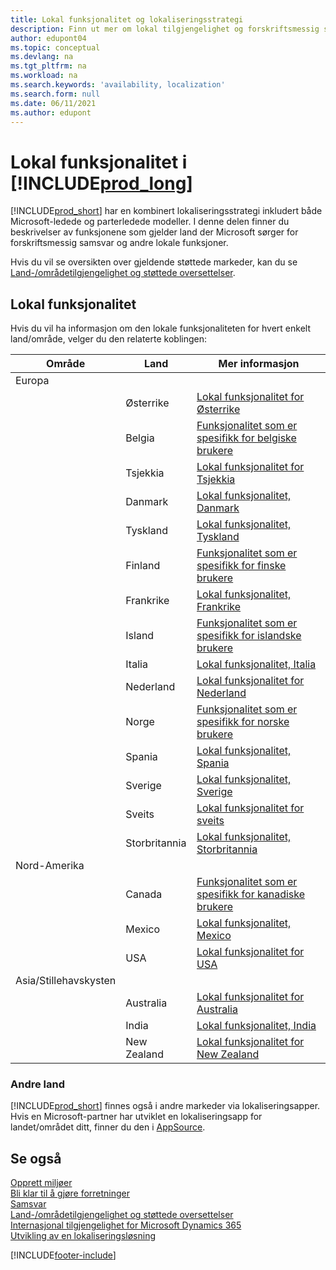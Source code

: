 ```yaml
---
title: Lokal funksjonalitet og lokaliseringsstrategi
description: Finn ut mer om lokal tilgjengelighet og forskriftsmessig samsvar i Business Central for landene der Microsoft tilbyr den lokale funksjonaliteten.
author: edupont04
ms.topic: conceptual
ms.devlang: na
ms.tgt_pltfrm: na
ms.workload: na
ms.search.keywords: 'availability, localization'
ms.search.form: null
ms.date: 06/11/2021
ms.author: edupont
---
```

# <a name="local-functionality-in-"></a>Lokal funksjonalitet i [!INCLUDE[prod_long](includes/prod_long.md)]

[!INCLUDE[prod_short](includes/prod_short.md)] har en kombinert lokaliseringsstrategi inkludert både Microsoft-ledede og parterledede modeller. I denne delen finner du beskrivelser av funksjonene som gjelder land der Microsoft sørger for forskriftsmessig samsvar og andre lokale funksjoner.  

Hvis du vil se oversikten over gjeldende støttede markeder, kan du se [Land-/områdetilgjengelighet og støttede oversettelser](/dynamics365/business-central/dev-itpro/compliance/apptest-countries-and-translations?toc=/dynamics365/business-central/toc.json).  

## <a name="local-functionality"></a>Lokal funksjonalitet

Hvis du vil ha informasjon om den lokale funksjonaliteten for hvert enkelt land/område, velger du den relaterte koblingen:

| Område | Land | Mer informasjon |
| --- | --- |--- |
| Europa |  | |
|        | Østerrike | [Lokal funksjonalitet for Østerrike](localfunctionality/austria/austria-local-functionality.md) |
|        | Belgia | [Funksjonalitet som er spesifikk for belgiske brukere](localfunctionality/belgium/belgium-local-functionality.md) |
|        | Tsjekkia | [Lokal funksjonalitet for Tsjekkia](localfunctionality/czech/czech-local-functionality.md) |
|        | Danmark | [Lokal funksjonalitet, Danmark](localfunctionality/denmark/denmark-local-functionality.md) |
|        | Tyskland | [Lokal funksjonalitet, Tyskland](localfunctionality/germany/germany-local-functionality.md) |
|        | Finland | [Funksjonalitet som er spesifikk for finske brukere](localfunctionality/finland/finland-local-functionality.md) |
|        | Frankrike | [Lokal funksjonalitet, Frankrike](localfunctionality/france/france-local-functionality.md) |
|        | Island | [Funksjonalitet som er spesifikk for islandske brukere](localfunctionality/iceland/iceland-local-functionality.md) |
|        | Italia | [Lokal funksjonalitet, Italia](localfunctionality/italy/italy-local-functionality.md) |
|        | Nederland | [Lokal funksjonalitet for Nederland](localfunctionality/netherlands/netherlands-local-functionality.md) |
|        | Norge | [Funksjonalitet som er spesifikk for norske brukere](localfunctionality/norway/norway-local-functionality.md) |
|        | Spania | [Lokal funksjonalitet, Spania](localfunctionality/spain/spain-local-functionality.md) |
|        | Sverige | [Lokal funksjonalitet, Sverige](localfunctionality/sweden/sweden-local-functionality.md) |
|        | Sveits | [Lokal funksjonalitet for sveits](localfunctionality/switzerland/switzerland-local-functionality.md) |
|        | Storbritannia | [Lokal funksjonalitet, Storbritannia](localfunctionality/unitedkingdom/united-kingdom-local-functionality.md) |
| Nord-Amerika |       |  |
|        | Canada|[Funksjonalitet som er spesifikk for kanadiske brukere](localfunctionality/canada/canada-local-functionality.md) |
|        | Mexico | [Lokal funksjonalitet, Mexico](localfunctionality/mexico/mexico-local-functionality.md) |
|        | USA|[Lokal funksjonalitet for USA](localfunctionality/unitedstates/united-states-local-functionality.md) |
| Asia/Stillehavskysten |       |  |
|        | Australia | [Lokal funksjonalitet for Australia](localfunctionality/australia/australia-local-functionality.md) |
|        | India | [Lokal funksjonalitet, India](LocalFunctionality/India/india-local-functionality.md) |
|        | New Zealand | [Lokal funksjonalitet for New Zealand](localfunctionality/newzealand/new-zealand-local-functionality.md) |

### <a name="other-countriesregions"></a>Andre land

[!INCLUDE[prod_short](includes/prod_short.md)] finnes også i andre markeder via lokaliseringsapper. Hvis en Microsoft-partner har utviklet en lokaliseringsapp for landet/området ditt, finner du den i [AppSource](https://go.microsoft.com/fwlink/?linkid=2081646).

## <a name="see-also"></a>Se også
[Opprett miljøer](/dynamics365/business-central/dev-itpro/administration/tenant-admin-center-environments)  
[Bli klar til å gjøre forretninger](ui-get-ready-business.md)  
[Samsvar](compliance/compliance-overview.md)  
[Land-/områdetilgjengelighet og støttede oversettelser](/dynamics365/business-central/dev-itpro/compliance/apptest-countries-and-translations?toc=/dynamics365/business-central/toc.json)  
[Internasjonal tilgjengelighet for Microsoft Dynamics 365](/dynamics365/get-started/availability)  
[Utvikling av en lokaliseringsløsning](/dynamics365/business-central/dev-itpro/developer/readiness/readiness-develop-localization)  


[!INCLUDE[footer-include](includes/footer-banner.md)]
